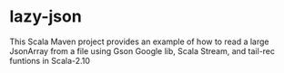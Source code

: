 # lazy-json
This Scala Maven project provides an example of how to read a large 
JsonArray from a file using Gson Google lib, Scala Stream, and tail-rec 
funtions in Scala-2.10
